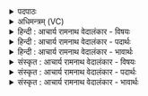 <details><summary>पदपाठः</summary>

सु꣡ष꣢꣯मिद्धः। सु। स꣣मिद्धः। नः। आ꣢। व꣣ह। देवा꣢न्। अ꣣ग्ने। हवि꣡ष्म꣢ते। होत꣣रि꣡ति꣢। पा꣣वक। य꣡क्षि꣢꣯। च꣣। १३४७।
</details>

<details><summary>अधिमन्त्रम् (VC)</summary>

- इध्मः समिद्धो वाग्निः
- मेधातिथिः काण्वः
- गायत्री
- षड्जः
</details>

<details><summary>हिन्दी : आचार्य रामनाथ वेदालंकार - विषयः</summary>

प्रथम मन्त्र में परमात्मा से प्रार्थना की गयी है।
</details>

<details><summary>हिन्दी : आचार्य रामनाथ वेदालंकार - पदार्थः</summary>

पदार्थान्वयभाषाः -  हे (अग्ने) अग्रणायक तेजस्वी परमेश्वर ! (सुसमिद्धः) अन्तरात्मा में भली भाँति प्रदीप्त किये हुए आप (नः) हम उपासकों के लिए और (हविष्मते) दूसरे आत्मसमर्पणकर्ता के लिए (देवान्) दिव्यगुणों को (आ वह) प्राप्त कराओ। (होतः) हे सुख-प्रदाता ! (पावक) हे पवित्रकर्ता,आप (यक्षि च) हमारे साथ सङ्गम भी करो ॥१॥
</details>

<details><summary>हिन्दी : आचार्य रामनाथ वेदालंकार - भावार्थः</summary>

भावार्थभाषाः -  अपने अन्तरात्मा में परमात्माग्नि को प्रदीप्त करके सब लोग दिव्यगुणी होवें ॥१॥
</details>

<details><summary>संस्कृत : आचार्य रामनाथ वेदालंकार - विषयः</summary>

तत्रादौ परमात्मानं प्रार्थयते।
</details>

<details><summary>संस्कृत : आचार्य रामनाथ वेदालंकार - पदार्थः</summary>

पदार्थान्वयभाषाः -  हे (अग्ने) अग्रनायक तेजस्विन् विश्वेश्वर ! (सुसमिद्धः) अन्तरात्मनि सम्यक् प्रदीपितः त्वम् (नः) अस्मभ्यम् उपासकेभ्यः (हविष्मते) अन्यस्मै आत्मसमर्पकाय च (देवान्) दिव्यगुणान् (आ वह) प्रापय। (होतः) हे सुखप्रदातः ! (पावक) हे पवित्रकर्तः ! त्वम्(यक्षि२च) अस्माभिः संगच्छस्व च।[यक्षि यज इति निरुक्तम् ६।१३]॥१॥३
</details>

<details><summary>संस्कृत : आचार्य रामनाथ वेदालंकार - भावार्थः</summary>

भावार्थभाषाः -  स्वान्तरात्मनि परमात्माग्निं प्रदीप्य जना दिव्यगुणयुक्ता जायन्ताम् ॥१॥
</details>
